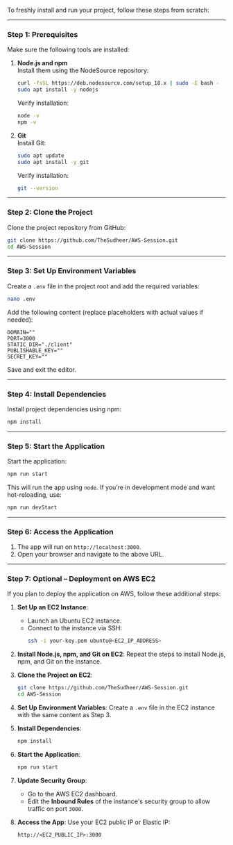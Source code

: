 To freshly install and run your project, follow these steps from scratch:

---

### **Step 1: Prerequisites**
Make sure the following tools are installed:
1. **Node.js and npm**  
   Install them using the NodeSource repository:
   ```bash
   curl -fsSL https://deb.nodesource.com/setup_18.x | sudo -E bash -
   sudo apt install -y nodejs
   ```
   Verify installation:
   ```bash
   node -v
   npm -v
   ```

2. **Git**  
   Install Git:
   ```bash
   sudo apt update
   sudo apt install -y git
   ```
   Verify installation:
   ```bash
   git --version
   ```

---

### **Step 2: Clone the Project**
Clone the project repository from GitHub:
```bash
git clone https://github.com/TheSudheer/AWS-Session.git
cd AWS-Session
```

---

### **Step 3: Set Up Environment Variables**
Create a `.env` file in the project root and add the required variables:
```bash
nano .env
```
Add the following content (replace placeholders with actual values if needed):
```env
DOMAIN=""
PORT=3000
STATIC_DIR="./client"
PUBLISHABLE_KEY=""
SECRET_KEY=""
```
Save and exit the editor.

---

### **Step 4: Install Dependencies**
Install project dependencies using npm:
```bash
npm install
```

---

### **Step 5: Start the Application**
Start the application:
```bash
npm run start
```

This will run the app using `node`. If you’re in development mode and want hot-reloading, use:
```bash
npm run devStart
```

---

### **Step 6: Access the Application**
1. The app will run on `http://localhost:3000`.
2. Open your browser and navigate to the above URL.

---

### **Step 7: Optional – Deployment on AWS EC2**
If you plan to deploy the application on AWS, follow these additional steps:

1. **Set Up an EC2 Instance**:
   - Launch an Ubuntu EC2 instance.
   - Connect to the instance via SSH:
     ```bash
     ssh -i your-key.pem ubuntu@<EC2_IP_ADDRESS>
     ```

2. **Install Node.js, npm, and Git on EC2**:
   Repeat the steps to install Node.js, npm, and Git on the instance.

3. **Clone the Project on EC2**:
   ```bash
   git clone https://github.com/TheSudheer/AWS-Session.git
   cd AWS-Session
   ```

4. **Set Up Environment Variables**:
   Create a `.env` file in the EC2 instance with the same content as Step 3.

5. **Install Dependencies**:
   ```bash
   npm install
   ```

6. **Start the Application**:
   ```bash
   npm run start
   ```

7. **Update Security Group**:
   - Go to the AWS EC2 dashboard.
   - Edit the **Inbound Rules** of the instance's security group to allow traffic on port `3000`.

8. **Access the App**:
   Use your EC2 public IP or Elastic IP:
   ```
   http://<EC2_PUBLIC_IP>:3000
   ```


